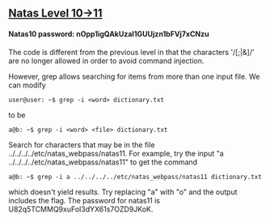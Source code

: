 ## [Natas Level 10->11](http://natas10.natas.labs.overthewire.org)
#### Natas10 password: nOpp1igQAkUzaI1GUUjzn1bFVj7xCNzu

The code is different from the previous level in that the characters '/[;|&]/' are no longer allowed in order to avoid command injection.

However, grep allows searching for items from more than one input file. We can modify
````console
user@user: ~$ grep -i <word> dictionary.txt
````
to be
````console
a@b: ~$ grep -i <word> <file> dictionary.txt
````

Search for characters that may be in the file ../../../../etc/natas_webpass/natas11. For example, try the input "a ../../../../etc/natas_webpass/natas11" to get the command
````console
a@b: ~$ grep -i a ../../../../etc/natas_webpass/natas11 dictionary.txt
```` 
which doesn't yield results. Try replacing "a" with "o" and the output includes the flag. The password for natas11 is U82q5TCMMQ9xuFoI3dYX61s7OZD9JKoK.
